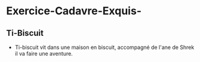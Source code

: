 # Exercice-Cadavre-Exquis-
## Ti-Biscuit
* Ti-biscuit vit dans une maison en biscuit, accompagné de l'ane de Shrek il va faire une aventure.
